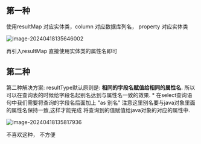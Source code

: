 ## 第一种

使用resultMap 对应实体类，column 对应数据库列名， property 对应实体类

![image-20240418135646002](../../../AppData/Roaming/Typora/typora-user-images/image-20240418135646002.png)

再引入resultMap 直接使用实体类的属性名即可



## 第二种



第二种解决方案:
	resultType默认原则是: **相同的字段名赋值给相同的属性名.**
所以可以在查询表的时候给字段名起别名达到与属性名一致的效果.
	* 在select查询语句中我们需要将查询的字段名后面加上 "as 别名"
    注意这里别名要与java对象里面的属性名保持一致,这样才能完成
    将查询到的值赋值给java对象的对应的属性中.



![image-20240418135817936](../../../AppData/Roaming/Typora/typora-user-images/image-20240418135817936.png)

不喜欢这种， 不方便

